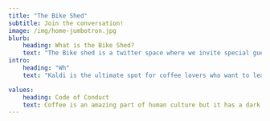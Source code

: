 ```yaml
---
title: "The Bike Shed"
subtitle: Join the conversation!
image: /img/home-jumbotron.jpg
blurb:
    heading: What is the Bike Shed?
    text: "The Bike shed is a twitter space where we invite special guests to have a chat about plitical, cultural and current events."
intro:
    heading: "Wh"
    text: "Kaldi is the ultimate spot for coffee lovers who want to learn about their java’s origin and support the farmers that grew it. We take coffee production, roasting and brewing seriously and we’re glad to pass that knowledge to anyone."

values:
    heading: Code of Conduct
    text: Coffee is an amazing part of human culture but it has a dark side too – one of colonialism and mindless abuse of natural resources and human lives. We want to turn this around and return the coffee trade to the drink’s exhilarating, empowering and unifying nature.
---
```


